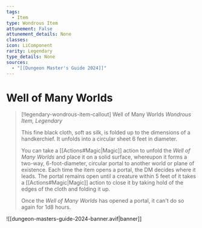```yaml
---
tags:
  - Item
type: Wondrous Item
attunement: False
attunement_details: None
classes:
icon: LiComponent
rarity: Legendary
type_details: None
sources:
  - "[[Dungeon Master's Guide 2024]]"
---
```


# Well of Many Worlds

>[!legendary-wondrous-item-callout] Well of Many Worlds
>_Wondrous Item, Legendary_
>
>This fine black cloth, soft as silk, is folded up to the dimensions of a handkerchief. It unfolds into a circular sheet 6 feet in diameter.
>
>You can take a [[Actions#Magic\|Magic]] action to unfold the _Well of Many Worlds_ and place it on a solid surface, whereupon it forms a two-way, 6-foot-diameter, circular portal to another world or plane of existence. Each time the item opens a portal, the DM decides where it leads. The portal remains open until a creature within 5 feet of it takes a [[Actions#Magic\|Magic]] action to close it by taking hold of the edges of the cloth and folding it up.
>
>Once the _Well of Many Worlds_ has opened a portal, it can't do so again for 1d8 hours.
>


![[dungeon-masters-guide-2024-banner.avif|banner]]
